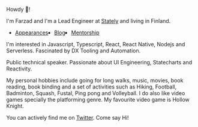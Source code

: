 Howdy :wave:!

I'm Farzad and I'm a Lead Engineer at [Stately](https://stately.ai) and living in Finland.

<ul role="list" style="display:flex;gap:1rem"><li><a href="https://farzadyz.com/appearances">Appearances</a></li><li><a href="https://farzadyz.com/blog">Blog</a></li><li><a  href="https://mentorcruise.com/mentor/FarzadYousefZadeh/">Mentorship</a></li></ul>
I'm interested in Javascript, Typescript, React, React Native, Nodejs and Serverless. Fascinated by DX Tooling and Automation.

Public technical speaker. Passionate about UI Engineering, Statecharts and Reactivity.

My personal hobbies include going for long walks, music, movies, book reading, book binding and a set of activities such as Hiking, Football, Badminton, Squash, Fustal, Ping pong and Volleyball. I do also like video games specially the platforming genre. My favourite video game is Hollow Knight.

You can actively find me on [Twitter](https://twitter.com/farzad_yz). Come say Hi!

